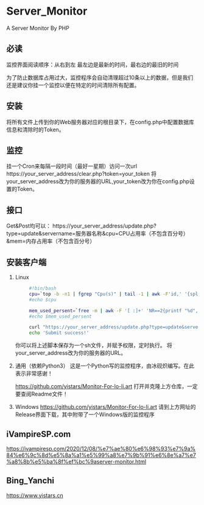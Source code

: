 # Server_Monitor
A Server Monitor By PHP

## 必读
监控界面阅读顺序：从右到左
最左边是最新的时间，最右边的最旧的时间

为了防止数据库占用过大，监控程序会自动清理超过10条以上的数据，但是我们还是建议你挂一个监控以便在特定的时间清除所有配置。

## 安装
将所有文件上传到你的Web服务器对应的根目录下，在config.php中配置数据库信息和清除时的Token。

## 监控
挂一个Cron来每隔一段时间（最好一星期）访问一次url
https://your_server_address/clear.php?token=your_token
将your_server_address改为你的服务器的URL,your_token改为你在config.php设置的Token。

## 接口
Get&Post均可以：
https://your_server_address/update.php?type=update&servername=服务器名称&cpu=CPU占用率（不包含百分号）&mem=内存占用率（不包含百分号）

## 安装客户端

1. Linux
   ```bash
        #!bin/bash
        cpu=`top -b -n1 | fgrep "Cpu(s)" | tail -1 | awk -F'id,' '{split($1, vs, ","); v=vs[length(vs)]; sub(/\s+/, "", v);sub(/\s+/, "", v); printf "%d", 100-v;}'`
        #echo $cpu

        mem_used_persent=`free -m | awk -F '[ :]+' 'NR==2{printf "%d", ($2-$7)/$2*100}'`
        #echo $mem_used_persent

        curl "https://your_server_address/update.php?type=update&servername=`hostname`&cpu=$cpu&mem=$mem_used_persent"
        echo 'Submit success!'
   ```
   你可以将上述脚本保存为一个sh文件，并赋予权限，定时执行。
   将your_server_address改为你的服务器的URL。

2. 通用（依赖Python3）
   这是一个Python写的监控程序，由冰砚炽编写。在此表示非常感谢！
   
   https://github.com/yistars/Monitor-For-lo-li.art
   打开并克隆上方仓库，一定要查阅Readme文件！
   
3. Windows
   https://github.com/yistars/Monitor-For-lo-li.art
   请到上方网址的Release界面下载，其中附带了一个Windows版的监控程序

## iVampireSP.com
https://ivampiresp.com/2020/12/08/%e7%ae%80%e6%98%93%e7%9a%84%e6%9c%8d%e5%8a%a1%e5%99%a8%e7%9b%91%e6%8e%a7%e7%a8%8b%e5%ba%8f%ef%bc%9aserver-monitor.html

## Bing_Yanchi
https://www.yistars.cn